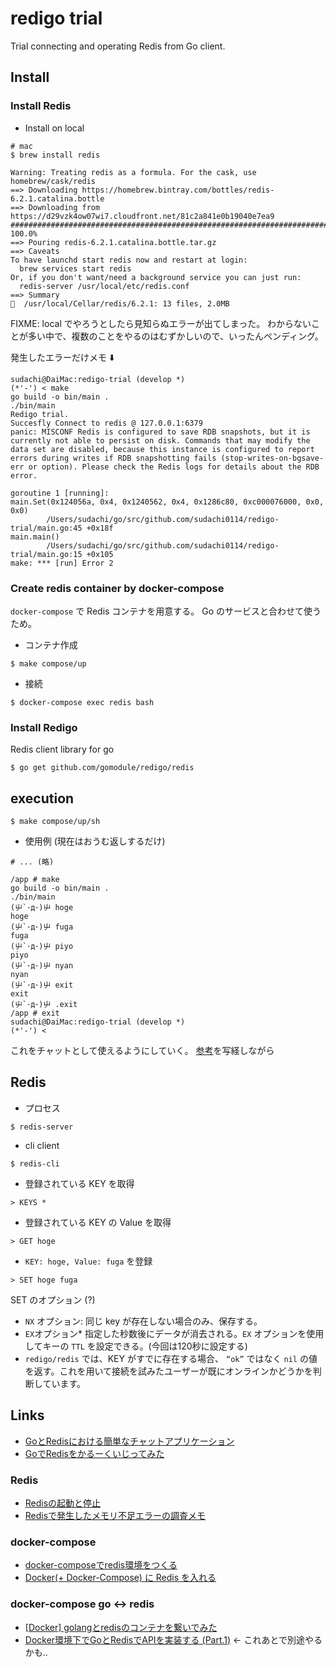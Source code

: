 # redigo trial

Trial connecting and operating Redis from Go client.

## Install

### Install Redis

* Install on local

```shell
# mac
$ brew install redis

Warning: Treating redis as a formula. For the cask, use homebrew/cask/redis
==> Downloading https://homebrew.bintray.com/bottles/redis-6.2.1.catalina.bottle
==> Downloading from https://d29vzk4ow07wi7.cloudfront.net/81c2a841e0b19040e7ea9
######################################################################## 100.0%
==> Pouring redis-6.2.1.catalina.bottle.tar.gz
==> Caveats
To have launchd start redis now and restart at login:
  brew services start redis
Or, if you don't want/need a background service you can just run:
  redis-server /usr/local/etc/redis.conf
==> Summary
🍺  /usr/local/Cellar/redis/6.2.1: 13 files, 2.0MB

```

FIXME: local でやろうとしたら見知らぬエラーが出てしまった。
わからないことが多い中で、複数のことをやるのはむずかしいので、いったんペンディング。

発生したエラーだけメモ ⬇️

```
sudachi@DaiMac:redigo-trial (develop *)
(*'-') < make
go build -o bin/main .
./bin/main
Redigo trial.
Succesfly Connect to redis @ 127.0.0.1:6379
panic: MISCONF Redis is configured to save RDB snapshots, but it is currently not able to persist on disk. Commands that may modify the data set are disabled, because this instance is configured to report errors during writes if RDB snapshotting fails (stop-writes-on-bgsave-err or option). Please check the Redis logs for details about the RDB error.

goroutine 1 [running]:
main.Set(0x124056a, 0x4, 0x1240562, 0x4, 0x1286c80, 0xc000076000, 0x0, 0x0)
        /Users/sudachi/go/src/github.com/sudachi0114/redigo-trial/main.go:45 +0x18f
main.main()
        /Users/sudachi/go/src/github.com/sudachi0114/redigo-trial/main.go:15 +0x105
make: *** [run] Error 2
```


### Create redis container by docker-compose

`docker-compose` で Redis コンテナを用意する。
Go のサービスと合わせて使うため。

* コンテナ作成

```shell
$ make compose/up
```

* 接続

```
$ docker-compose exec redis bash
```


### Install Redigo

Redis client library for go

```shell
$ go get github.com/gomodule/redigo/redis
```

## execution

```shell
$ make compose/up/sh
```

* 使用例 (現在はおうむ返しするだけ)

```
# ... (略)

/app # make
go build -o bin/main .
./bin/main
(屮`･д･)屮 hoge
hoge
(屮`･д･)屮 fuga
fuga
(屮`･д･)屮 piyo
piyo
(屮`･д･)屮 nyan
nyan
(屮`･д･)屮 exit
exit
(屮`･д･)屮 .exit
/app # exit
sudachi@DaiMac:redigo-trial (develop *)
(*'-') < 
```

これをチャットとして使えるようにしていく。
[参考](https://medium.com/eureka-engineering/go-redis-application-28c8c793a652)を写経しながら

## Redis

* プロセス

```
$ redis-server
```

* cli client

```
$ redis-cli
```

* 登録されている KEY を取得

```
> KEYS *
```

* 登録されている KEY の Value を取得

```
> GET hoge
```

* `KEY: hoge, Value: fuga` を登録

```
> SET hoge fuga
```

SET のオプション (?)
<!-- conn.DoでSETを実行しRedisに対して値を書き込みます。 
SETはデータを格納するためのコマンドです。 -->
- `NX` オプション: 同じ key が存在しない場合のみ、保存する。
- `EX`オプション* 指定した秒数後にデータが消去される。`EX` オプションを使用してキーの `TTL` を設定できる。(今回は120秒に設定する)
- `redigo/redis` では、KEY がすでに存在する場合、 `“ok”` ではなく `nil` の値を返す。これを用いて接続を試みたユーザーが既にオンラインかどうかを判断しています。


## Links
* [GoとRedisにおける簡単なチャットアプリケーション](https://medium.com/eureka-engineering/go-redis-application-28c8c793a652)
* [GoでRedisをかるーくいじってみた](https://qiita.com/akubi0w1/items/8701c05fe7186ceee632)

### Redis
* [Redisの起動と停止](https://qiita.com/horiko/items/bc812a03c9e0566d6338)
* [Redisで発生したメモリ不足エラーの調査メモ](http://www.24w.jp/blog/?p=82)

### docker-compose
* [docker-composeでredis環境をつくる](https://qiita.com/uggds/items/5e4f8fee180d77c06ee1)
* [Docker(+ Docker-Compose) に Redis を入れる](https://qiita.com/bonkoturyu/items/5e7e743b359ce63767a2)

### docker-compose go <-> redis
* [[Docker] golangとredisのコンテナを繋いでみた](https://shamaton.orz.hm/blog/archives/310)
* [Docker環境下でGoとRedisでAPIを実装する (Part.1)](https://qiita.com/Morero/items/473bc26ce2200c6a6fc6) ← これあとで別途やるかも..

